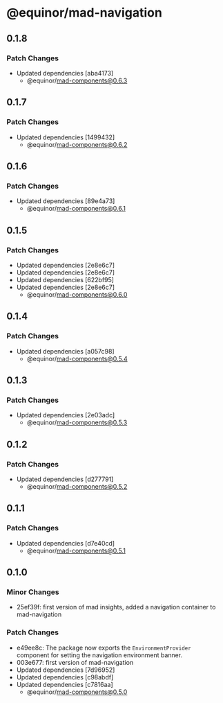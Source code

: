 # @equinor/mad-navigation

## 0.1.8

### Patch Changes

-   Updated dependencies [aba4173]
    -   @equinor/mad-components@0.6.3

## 0.1.7

### Patch Changes

-   Updated dependencies [1499432]
    -   @equinor/mad-components@0.6.2

## 0.1.6

### Patch Changes

-   Updated dependencies [89e4a73]
    -   @equinor/mad-components@0.6.1

## 0.1.5

### Patch Changes

-   Updated dependencies [2e8e6c7]
-   Updated dependencies [2e8e6c7]
-   Updated dependencies [622bf95]
-   Updated dependencies [2e8e6c7]
    -   @equinor/mad-components@0.6.0

## 0.1.4

### Patch Changes

-   Updated dependencies [a057c98]
    -   @equinor/mad-components@0.5.4

## 0.1.3

### Patch Changes

-   Updated dependencies [2e03adc]
    -   @equinor/mad-components@0.5.3

## 0.1.2

### Patch Changes

-   Updated dependencies [d277791]
    -   @equinor/mad-components@0.5.2

## 0.1.1

### Patch Changes

-   Updated dependencies [d7e40cd]
    -   @equinor/mad-components@0.5.1

## 0.1.0

### Minor Changes

-   25ef39f: first version of mad insights, added a navigation container to mad-navigation

### Patch Changes

-   e49ee8c: The package now exports the `EnvironmentProvider` component for setting the navigation
    environment banner.
-   003e677: first version of mad-navigation
-   Updated dependencies [7d96952]
-   Updated dependencies [c98abdf]
-   Updated dependencies [c7816aa]
    -   @equinor/mad-components@0.5.0
